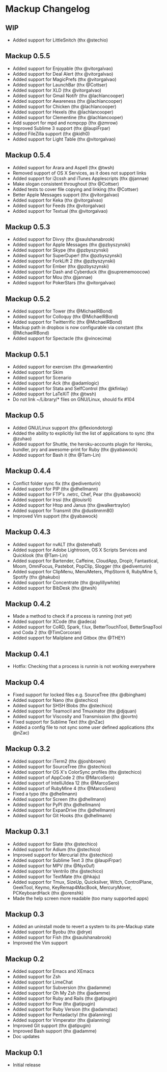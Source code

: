 # Mackup Changelog

## WIP

- Added support for LittleSnitch (thx @stechio)

## Mackup 0.5.5

- Added support for Enjoyable (thx @vitorgalvao)
- Added support for Deal Alert (thx @vitorgalvao)
- Added support for MagicPrefs (thx @vitorgalvao)
- Added support for LaunchBar (thx @Cottser)
- Added support for XLD (thx @vitorgalvao)
- Added support for Gmail Notifr (thx @lachlancooper)
- Added support for Awareness (thx @lachlancooper)
- Added support for Chicken (thx @lachlancooper)
- Added support for Hexels (thx @lachlancooper)
- Added support for Clementine (thx @lachlancooper)
- Add support for mpd and ncmpcpp (thx @zmrow)
- Improved Sublime 3 support (thx @laupiFrpar)
- Added FileZilla support (thx @kidh0)
- Added support for Light Table (thx @vitorgalvao)

## Mackup 0.5.4

- Added support for Arara and Aspell (thx @twsh)
- Removed support of OS X Services, as it does not support links
- Added support for i2cssh and iTunes Applescripts (thx @jannae)
- Make slogan consistent throughout (thx @Cottser)
- Added tests to cover file copying and linking (thx @Cottser)
- Better Apple Messages support (thx @vitorgalvao)
- Added support for Keka (thx @vitorgalvao)
- Added support for Feeds (thx @vitorgalvao)
- Added support for Textual (thx @vitorgalvao)

## Mackup 0.5.3

- Added support for Divvy (thx @saulshanabrook)
- Added support for Apple Messages (thx @pzbyszynski)
- Added support for Skype (thx @pzbyszynski)
- Added support for SuperDuper! (thx @pzbyszynski)
- Added support for ForkLift 2 (thx @pzbyszynski)
- Added support for Ember (thx @pzbyszynski)
- Added support for Dash and Cyberduck (thx @suprememoocow)
- Added support for Mou (thx @jannae)
- Added support for PokerStars (thx @vitorgalvao)

## Mackup 0.5.2

- Added support for Tower (thx @MichaelRBond)
- Added support for Colloquy (thx @MichaelRBond)
- Added support for Twitterrific (thx @MichaelRBond)
- Mackup path in dropbox is now configurable via constant (thx @MichaelRBond)
- Added support for Spectacle (thx @vincecima)

## Mackup 0.5.1

- Added support for exercism (thx @mwarkentin)
- Added support for Skim
- Added support for Scenario
- Added support for Ack (thx @adamlogic)
- Added support for Stata and SelfControl (thx @kfinlay)
- Added support for LaTeXiT (thx @twsh)
- Do not link ~/Library/* files on GNU/Linux, should fix #104

## Mackup 0.5

- Added GNU/Linux support (thx @flexiondotorg)
- Added the ability to explicitly list the list of applications to sync (thx
  @zuhao)
- Added support for Shuttle, the heroku-accounts plugin for Heroku, bundler, pry
  and awesome-print for Ruby (thx @yabawock)
- Added support for Bash it (thx @Tam-Lin)

## Mackup 0.4.4

- Conflict folder sync fix (thx @ediventurin)
- Added support for PIP (thx @dhellmann)
- Added support for FTP's .netrc, Chef, Pear (thx @yabawock)
- Added support for Irssi (thx @louisrli)
- Added support for Htop and Janus (thx @walkertraylor)
- Added support for Transmit (thx @dustinmm80)
- Improved Vim support (thx @yabawock)

## Mackup 0.4.3

- Added support for nvALT (thx @stenehall)
- Added support for Adobe Lightroom, OS X Scripts Services and Quicklook (thx
  @Tam-Lin)
- Added support for Bartender, Caffeine, CloudApp, Droplr, Fantastical, Moom,
  OmniFocus, Pastebot, PopClip, Slogger (thx @ediventurin)
- Added support for ClipMenu, MenuMeters, PhpStorm 6, RubyMine 5, Spotify
  (thx @hakubo)
- Added support for Concentrate (thx @raylillywhite)
- Added support for BibDesk (thx @twsh)

## Mackup 0.4.2

- Made a method to check if a process is running (not yet)
- Added support for XCode (thx @adeca)
- Added support for CoRD, Spark, f.lux, BetterTouchTool, BetterSnapTool and
  Coda 2 (thx @TimCorcoran)
- Added support for Mailplane and Gitbox (thx @THEY)

## Mackup 0.4.1

- Hotfix: Checking that a process is runnin is not working everywhere

## Mackup 0.4

- Fixed support for locked files e.g. SourceTree (thx @dbingham)
- Added support for Nano (thx @stechico)
- Added support for SHSH Blobs (thx @stechico)
- Added support for Teamocil and Tmuxinator (thx @djquan)
- Added support for Viscosity and Transmission (thx @ovrtn)
- Fixed support for Sublime Text (thx @nZac)
- Added a config file to not sync some user defined applications (thx @nZac)

## Mackup 0.3.2

- Added support for iTerm2 (thx @joshbrown)
- Added support for SourceTree (thx @stechico)
- Added support for OS X's ColorSync profiles (thx @stechico)
- Added support of AppCode 2 (thx @MarcoSero)
- Added support of IntelliJIdea 12 (thx @MarcoSero)
- Added support of RubyMine 4 (thx @MarcoSero)
- Fixed a typo (thx @dhellmann)
- Added support for Screen (thx @dhellmann)
- Added support for PyPI (thx @dhellmann)
- Added support for ExpanDrive (thx @dhellmann)
- Added support for Git Hooks (thx @dhellmann)

## Mackup 0.3.1

- Added support for Slate (thx @stechico)
- Added support for Adium (thx @stechico)
- Improved support for Mercurial (thx @stechico)
- Added support for Sublime Text 3 (thx @laupiFrpar)
- Added support for MPV (thx @Nyx0uf)
- Added support for Ventrilo (thx @stechico)
- Added support for TextMate (thx @hkaju)
- Added support for Tmux, SizeUp, Quicksilver, Witch, ControlPlane, GeekTool,
  Keymo, KeyRemap4MacBook, MercuryMover, PCKeyboardHack (thx @orenshk)
- Made the help screen more readable (too many supported apps)

## Mackup 0.3

- Added an uninstall mode to revert a system to its pre-Mackup state
- Added support for Byobu (thx @drye)
- Added support for Fish (thx @saulshanabrook)
- Improved the Vim support

## Mackup 0.2

- Added support for Emacs and XEmacs
- Added support for Zsh
- Added support for LimeChat
- Added support for Subversion (thx @adamme)
- Added support for Oh My Zsh (thx @adamme)
- Added support for Ruby and Rails (thx @atipugin)
- Added support for Pow (thx @atipugin)
- Added support for Ruby Version (thx @adamstac)
- Added support for Pentadactyl (thx @alanning)
- Added support for Vimperator (thx @alanning)
- Improved Git support (thx @atipugin)
- Improved Bash support (thx @adamme)
- Doc updates

## Mackup 0.1

- Initial release
